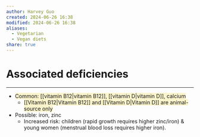 ```yaml
---
author: Harvey Guo
created: 2024-06-26 16:38
modified: 2024-06-26 16:38
aliases:
  - Vegetarian
  - Vegan diets
share: true
---
```

# Associated deficiencies
---
- <span style="background:rgba(240, 200, 0, 0.2)">Common: [[vitamin B12|vitamin B12]], [[vitamin D|vitamin D]], calcium</span>
	- <span style="background:rgba(240, 200, 0, 0.2)">[[Vitamin B12|Vitamin B12]] and [[Vitamin D|Vitamin D]] are animal-source only</span>
- Possible: iron, zinc
	- Increased risk: children (rapid growth requires higher zinc/iron) & young women (menstrual blood loss requires higher iron).